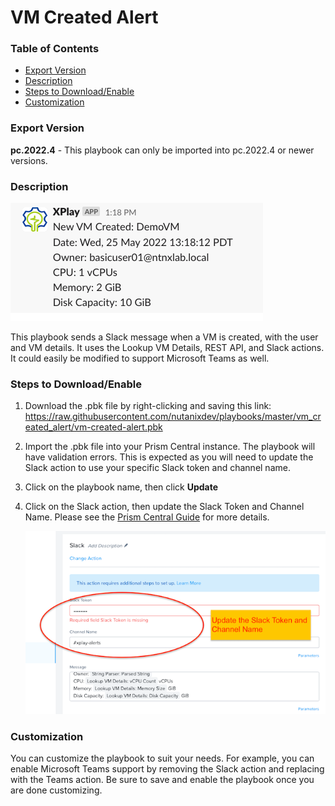 # VM Created Alert

### Table of Contents
   - [Export Version](#export-version)
   - [Description](#description)
   - [Steps to Download/Enable](#steps-to-downloadenable)
   - [Customization](#customization)

### Export Version
<b>pc.2022.4</b> - This playbook can only be imported into pc.2022.4 or newer versions.

### Description
![](slack-alert-example.png)

This playbook sends a Slack message when a VM is created, with the user and VM details. It uses the Lookup VM Details, REST API, and Slack actions. It could easily be modified to support Microsoft Teams as well.


### Steps to Download/Enable
1. Download the .pbk file by right-clicking and saving this link: https://raw.githubusercontent.com/nutanixdev/playbooks/master/vm_created_alert/vm-created-alert.pbk
2. Import the .pbk file into your Prism Central instance. The playbook will have validation errors. This is expected as you will need to update the Slack action to use your specific Slack token and channel name. 
3. Click on the playbook name, then click **Update**
4. Click on the Slack action, then update the Slack Token and Channel Name. Please see the [Prism Central Guide](https://portal.nutanix.com/page/documents/details?targetId=Prism-Central-Guide-Prism-vpc_2022_4:mul-playbook-actions-pc-r.html) for more details.

   ![](update-playbook.png)


### Customization
You can customize the playbook to suit your needs. For example, you can enable Microsoft Teams support by removing the Slack action and replacing with the Teams action. Be sure to save and enable the playbook once you are done customizing.